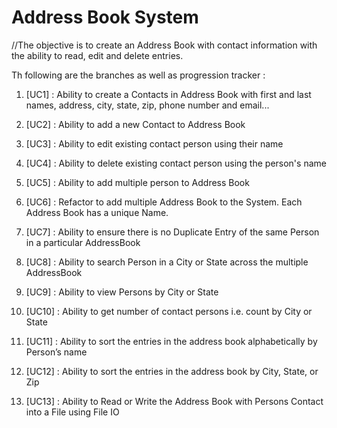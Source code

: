 # Address Book System

//The objective is to create an Address Book with contact information with the ability to read, edit and delete entries.

Th following are the branches as well as progression tracker :

1. [UC1] : Ability to create a Contacts in Address Book with first and last names, address, city, state, zip, phone number and email...

2. [UC2] : Ability to add a new Contact to Address Book

3. [UC3] : Ability to edit existing contact person using their name

4. [UC4] : Ability to delete existing contact person using the person's name

5. [UC5] : Ability to add multiple person to Address Book

6. [UC6] : Refactor to add multiple Address Book to the System. Each Address Book has a unique Name.

7. [UC7] : Ability to ensure there is no Duplicate Entry of the same Person in a particular AddressBook 

8. [UC8] : Ability to search Person in a City or State across the multiple AddressBook

9. [UC9] : Ability to view Persons by City or State

10. [UC10] : Ability to get number of contact persons i.e. count by City or State

11. [UC11] : Ability to sort the entries in the address book alphabetically by Person’s name

12. [UC12] : Ability to sort the entries in the address book by City, State, or Zip

13. [UC13] : Ability to Read or Write the Address Book with Persons Contact into a File using File IO